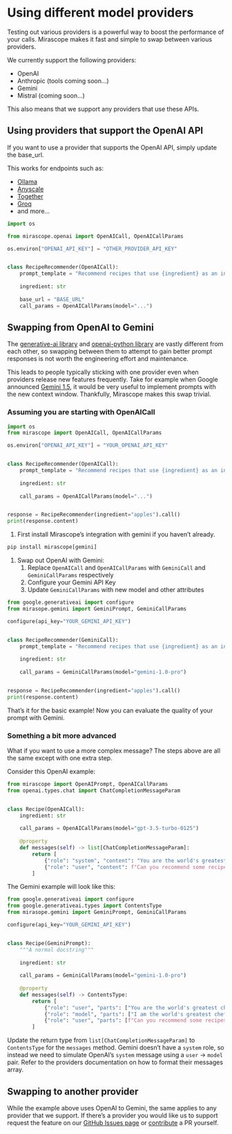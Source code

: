 # Using different model providers

Testing out various providers is a powerful way to boost the performance of your calls. Mirascope makes it fast and simple to swap between various providers.

We currently support the following providers:

- OpenAI
- Anthropic (tools coming soon...)
- Gemini
- Mistral (coming soon...)

This also means that we support any providers that use these APIs.

## Using providers that support the OpenAI API

If you want to use a provider that supports the OpenAI API, simply update the base_url.

This works for endpoints such as:

- [Ollama](https://ollama.com/)
- [Anyscale](https://www.anyscale.com/)
- [Together](https://www.together.ai/)
- [Groq](https://groq.com/)
- and more…

```python
import os

from mirascope.openai import OpenAICall, OpenAICallParams

os.environ["OPENAI_API_KEY"] = "OTHER_PROVIDER_API_KEY"


class RecipeRecommender(OpenAICall):
    prompt_template = "Recommend recipes that use {ingredient} as an ingredient"
    
    ingredient: str
    
    base_url = "BASE_URL"
    call_params = OpenAICallParams(model="...")
```

## Swapping from OpenAI to Gemini

The [generative-ai library](https://github.com/GoogleCloudPlatform/generative-ai?tab=readme-ov-file) and [openai-python library](https://github.com/openai/openai-python) are vastly different from each other, so swapping between them to attempt to gain better prompt responses is not worth the engineering effort and maintenance. 

This leads to people typically sticking with one provider even when providers release new features frequently. Take for example when Google announced [Gemini 1.5](https://blog.google/technology/ai/google-gemini-next-generation-model-february-2024/#gemini-15), it would be very useful to implement prompts with the new context window. Thankfully, Mirascope makes this swap trivial.

### Assuming you are starting with OpenAICall

```python
import os
from mirascope import OpenAICall, OpenAICallParams

os.environ["OPENAI_API_KEY"] = "YOUR_OPENAI_API_KEY"


class RecipeRecommender(OpenAICall):
    prompt_template = "Recommend recipes that use {ingredient} as an ingredient"
    
    ingredient: str
    
    call_params = OpenAICallParams(model="...")


response = RecipeRecommender(ingredient="apples").call()
print(response.content)
```

1. First install Mirascope’s integration with gemini if you haven’t already.

```python
pip install mirascope[gemini]
```

1. Swap out OpenAI with Gemini:
    1. Replace `OpenAICall` and `OpenAICallParams` with `GeminiCall` and `GeminiCallParams` respectively 
    2. Configure your Gemini API Key
    3. Update `GeminiCallParams` with new model and other attributes

```python
from google.generativeai import configure
from mirasope.gemini import GeminiPrompt, GeminiCallParams

configure(api_key="YOUR_GEMINI_API_KEY")


class RecipeRecommender(GeminiCall):
    prompt_template = "Recommend recipes that use {ingredient} as an ingredient"
    
    ingredient: str
    
    call_params = GeminiCallParams(model="gemini-1.0-pro")


response = RecipeRecommender(ingredient="apples").call()
print(response.content)
```

That’s it for the basic example! Now you can evaluate the quality of your prompt with Gemini.

### Something a bit more advanced

What if you want to use a more complex message? The steps above are all the same except with one extra step.

Consider this OpenAI example:

```python
from mirascope import OpenAIPrompt, OpenAICallParams
from openai.types.chat import ChatCompletionMessageParam


class Recipe(OpenAICall):
    ingredient: str
    
    call_params = OpenAICallParams(model="gpt-3.5-turbo-0125")
    
    @property
    def messages(self) -> list[ChatCompletionMessageParam]:
        return [
            {"role": "system", "content": "You are the world's greatest chef."},
            {"role": "user", "content": f"Can you recommend some recipes that use {self.ingredient} as an ingredient?"},
        ]
```

The Gemini example will look like this:

```python
from google.generativeai import configure
from google.generativeai.types import ContentsType
from mirasope.gemini import GeminiPrompt, GeminiCallParams

configure(api_key="YOUR_GEMINI_API_KEY")


class Recipe(GeminiPrompt):
    """A normal docstring"""
    
    ingredient: str
    
    call_params = GeminiCallParams(model="gemini-1.0-pro")
    
    @property
    def messages(self) -> ContentsType:
        return [
            {"role": "user", "parts": ["You are the world's greatest chef."]},
            {"role": "model", "parts": ["I am the world's greatest chef."]},
            {"role": "user", "parts": [f"Can you recommend some recipes that use {self.ingredient} as an ingredient?"]},
        ]
```

Update the return type from `list[ChatCompletionMessageParam]` to `ContentsType` for the `messages` method. Gemini doesn’t have a `system` role, so instead we need to simulate OpenAI’s `system` message using a `user` → `model` pair. Refer to the providers documentation on how to format their messages array.

## Swapping to another provider

While the example above uses OpenAI to Gemini, the same applies to any provider that we support. If there’s a provider you would like us to support request the feature on our [GitHub Issues page](https://github.com/Mirascope/mirascope/issues) or [contribute](../CONTRIBUTING.md) a PR yourself.
